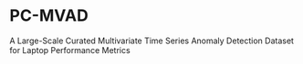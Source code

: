 # PC-MVAD
A Large-Scale Curated Multivariate Time Series Anomaly Detection Dataset for Laptop Performance Metrics
